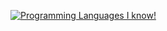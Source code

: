 [![Programming Languages I know!](https://skillicons.dev/icons?i=js,html,css,wasm)](https://skillicons.dev)
